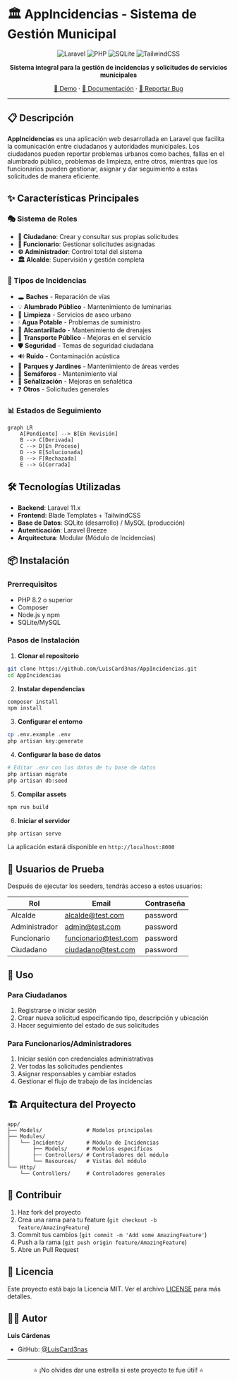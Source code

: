# 🏛️ AppIncidencias - Sistema de Gestión Municipal

<div align="center">

![Laravel](https://img.shields.io/badge/Laravel-11.x-FF2D20?style=for-the-badge&logo=laravel&logoColor=white)
![PHP](https://img.shields.io/badge/PHP-8.2+-777BB4?style=for-the-badge&logo=php&logoColor=white)
![SQLite](https://img.shields.io/badge/SQLite-003B57?style=for-the-badge&logo=sqlite&logoColor=white)
![TailwindCSS](https://img.shields.io/badge/Tailwind_CSS-38B2AC?style=for-the-badge&logo=tailwind-css&logoColor=white)

**Sistema integral para la gestión de incidencias y solicitudes de servicios municipales**

[🚀 Demo](#) · [📖 Documentación](#instalación) · [🐛 Reportar Bug](https://github.com/LuisCard3nas/AppIncidencias/issues)

</div>

---

## 📋 Descripción

**AppIncidencias** es una aplicación web desarrollada en Laravel que facilita la comunicación entre ciudadanos y autoridades municipales. Los ciudadanos pueden reportar problemas urbanos como baches, fallas en el alumbrado público, problemas de limpieza, entre otros, mientras que los funcionarios pueden gestionar, asignar y dar seguimiento a estas solicitudes de manera eficiente.

## ✨ Características Principales

### 🎭 Sistema de Roles
- **👥 Ciudadano**: Crear y consultar sus propias solicitudes
- **🏢 Funcionario**: Gestionar solicitudes asignadas
- **⚙️ Administrador**: Control total del sistema
- **🏛️ Alcalde**: Supervisión y gestión completa

### 📝 Tipos de Incidencias
- 🕳️ **Baches** - Reparación de vías
- 💡 **Alumbrado Público** - Mantenimiento de luminarias
- 🧹 **Limpieza** - Servicios de aseo urbano
- 💧 **Agua Potable** - Problemas de suministro
- 🚰 **Alcantarillado** - Mantenimiento de drenajes
- 🚌 **Transporte Público** - Mejoras en el servicio
- 🛡️ **Seguridad** - Temas de seguridad ciudadana
- 🔊 **Ruido** - Contaminación acústica
- 🌳 **Parques y Jardines** - Mantenimiento de áreas verdes
- 🚦 **Semáforos** - Mantenimiento vial
- 🚧 **Señalización** - Mejoras en señalética
- ❓ **Otros** - Solicitudes generales

### 📊 Estados de Seguimiento
```mermaid
graph LR
    A[Pendiente] --> B[En Revisión]
    B --> C[Derivada]
    C --> D[En Proceso]
    D --> E[Solucionada]
    B --> F[Rechazada]
    E --> G[Cerrada]
```

## 🛠️ Tecnologías Utilizadas

- **Backend**: Laravel 11.x
- **Frontend**: Blade Templates + TailwindCSS
- **Base de Datos**: SQLite (desarrollo) / MySQL (producción)
- **Autenticación**: Laravel Breeze
- **Arquitectura**: Modular (Módulo de Incidencias)

## 📦 Instalación

### Prerrequisitos
- PHP 8.2 o superior
- Composer
- Node.js y npm
- SQLite/MySQL

### Pasos de Instalación

1. **Clonar el repositorio**
```bash
git clone https://github.com/LuisCard3nas/AppIncidencias.git
cd AppIncidencias
```

2. **Instalar dependencias**
```bash
composer install
npm install
```

3. **Configurar el entorno**
```bash
cp .env.example .env
php artisan key:generate
```

4. **Configurar la base de datos**
```bash
# Editar .env con los datos de tu base de datos
php artisan migrate
php artisan db:seed
```

5. **Compilar assets**
```bash
npm run build
```

6. **Iniciar el servidor**
```bash
php artisan serve
```

La aplicación estará disponible en `http://localhost:8000`

## 👤 Usuarios de Prueba

Después de ejecutar los seeders, tendrás acceso a estos usuarios:

| Rol | Email | Contraseña |
|-----|-------|------------|
| Alcalde | alcalde@test.com | password |
| Administrador | admin@test.com | password |
| Funcionario | funcionario@test.com | password |
| Ciudadano | ciudadano@test.com | password |

## 🚀 Uso

### Para Ciudadanos
1. Registrarse o iniciar sesión
2. Crear nueva solicitud especificando tipo, descripción y ubicación
3. Hacer seguimiento del estado de sus solicitudes

### Para Funcionarios/Administradores
1. Iniciar sesión con credenciales administrativas
2. Ver todas las solicitudes pendientes
3. Asignar responsables y cambiar estados
4. Gestionar el flujo de trabajo de las incidencias

## 🏗️ Arquitectura del Proyecto

```
app/
├── Models/              # Modelos principales
├── Modules/
│   └── Incidents/       # Módulo de Incidencias
│       ├── Models/      # Modelos específicos
│       ├── Controllers/ # Controladores del módulo
│       └── Resources/   # Vistas del módulo
└── Http/
    └── Controllers/     # Controladores generales
```

## 🤝 Contribuir

1. Haz fork del proyecto
2. Crea una rama para tu feature (`git checkout -b feature/AmazingFeature`)
3. Commit tus cambios (`git commit -m 'Add some AmazingFeature'`)
4. Push a la rama (`git push origin feature/AmazingFeature`)
5. Abre un Pull Request

## 📝 Licencia

Este proyecto está bajo la Licencia MIT. Ver el archivo [LICENSE](LICENSE) para más detalles.

## 👨‍💻 Autor

**Luis Cárdenas**
- GitHub: [@LuisCard3nas](https://github.com/LuisCard3nas)

---

<div align="center">
  <p>⭐ ¡No olvides dar una estrella si este proyecto te fue útil! ⭐</p>
</div>
